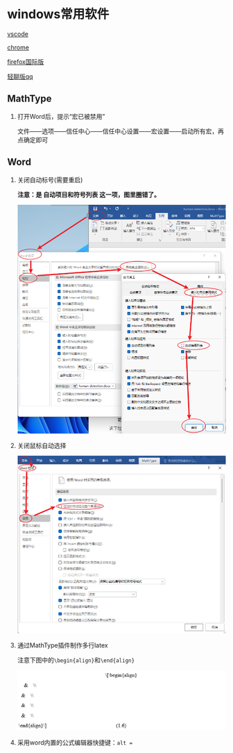 # windows常用软件

[vscode](../../ide/vscode-settings/vscode-global.md)

[chrome](chrome.md)

[firefox国际版](http://ftp.mozilla.org/pub/firefox/releases/)

[轻聊版qq](http://link.zhihu.com/?target=http%3A//dldir1.qq.com/qqfile/qq/QQ7.9Light/14314/QQ7.9Light.exe)

## MathType

1. 打开Word后，提示“宏已被禁用”

    文件——选项——信任中心——信任中心设置——宏设置——启动所有宏，再点确定即可

## Word

1. 关闭自动标号(需要重启)

    **注意：是 自动项目和符号列表 这一项，图里圈错了。**

    ![1](assets/packages/images/2021-08-09-18-13-29.png)

2. 关闭鼠标自动选择

    ![1](assets/packages/images/image_2021-08-22-15-12-05.png)

3. 通过MathType插件制作多行latex

    注意下图中的`\begin{align}`和`\end{align}`

    ![1](assets/packages/images/image_2021-08-22-15-14-26.png)

4. 采用word内置的公式编辑器快捷键：`alt =`

